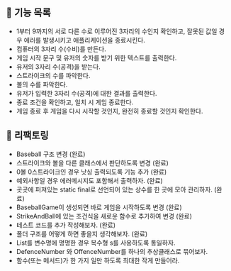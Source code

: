 ## 📖 기능 목록

- 1부터 9까지의 서로 다른 수로 이루어진 3자리의 수인지 확인하고, 잘못된 값일 경우 에러를 발생시키고 애플리케이션을 종료시킨다.
- 컴퓨터의 3자리 수(수비)를 만든다.
- 게임 시작 문구 및 유저의 숫자를 받기 위한 텍스트를 출력한다.
- 유저의 3자리 수(공격)을 받는다.
- 스트라이크의 수를 파악한다.
- 볼의 수를 파악한다.
- 유저가 입력한 3자리 수(공격)에 대한 결과를 출력한다.
- 종료 조건을 확인하고, 일치 시 게임 종료한다.
- 게임 종료 후 게임을 다시 시작할 것인지, 완전히 종료할 것인지 확인한다.

## 🎯 리팩토링

- Baseball 구조 변경 (완료)
- 스트라이크와 볼을 다른 클래스에서 판단하도록 변경 (완료)
- 0볼 0스트라이크인 경우 낫싱 출력되도록 기능 추가 (완료)
- 예외사항일 경우 에러메시지도 포함해서 출력하자. (완료)
- 곳곳에 퍼져있는 static final로 선언되어 있는 상수를 한 곳에 모아 관리하자. (완료)
- BaseballGame이 생성되면 바로 게임을 시작하도록 변경 (완료)
- StrikeAndBall에 있는 조건식을 새로운 함수로 추가하여 변경 (완료)
- 테스트 코드를 추가 작성해보자. (완료)
- 폴더 구조를 어떻게 하면 좋을지 생각해보자. (완료)
- List를 변수명에 명명한 경우 복수형 s를 사용하도록 통일하자.
- DefenceNumber 와 OffenceNumber를 하나의 추상클래스로 묶어보자.
- 함수(또는 메서드)가 한 가지 일만 하도록 최대한 작게 만들어라.
